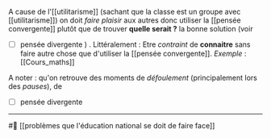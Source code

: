 A cause de l'[[utilitarisme]] (sachant que la classe est un groupe avec [[utilitarisme]]) on doit *faire plaisir* aux autres donc utiliser la [[pensée convergente]]  plutôt que de trouver **quelle serait ?** la bonne solution (voir
- [ ] pensée divergente
) . Littéralement : Etre *contraint* de **connaitre** sans faire autre chose que d'utiliser la [[pensée convergente]].
*Exemple* : [[Cours_maths]]

A noter : qu'on retrouve des moments de *défoulement* (principalement lors des *pauses*), de 
- [ ] pensée divergente

---
#🌲  [[problèmes que l'éducation national se doit de faire face]]